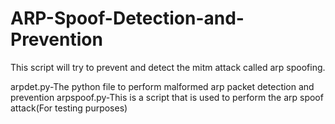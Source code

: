 # ARP-Spoof-Detection-and-Prevention
This script will try to prevent and detect the mitm attack called arp spoofing.

arpdet.py-The python file to perform malformed arp packet detection and prevention
arpspoof.py-This is a script that is used to perform the arp spoof attack(For testing purposes)
